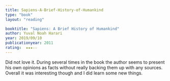 ```yaml
---
title: Sapiens-A-Brief-History-of-Humankind
type: "book"
layout: "reading"

booktitle: "Sapiens: A Brief History of Humankind"
author: Yuval Noah Harari
year: 2019/09/10
publicationyear: 2011
rating:  ★★★☆☆
---
```


Did not love it. During several times in the book the author seems to present his own opinions as facts without really backing them up with any sources. Overall it was interesting though and I did learn some new things.
